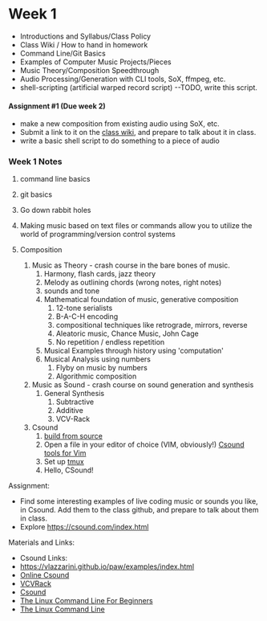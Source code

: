 # Week 1
- Introductions and Syllabus/Class Policy
- Class Wiki / How to hand in homework
- Command Line/Git Basics
- Examples of Computer Music Projects/Pieces
- Music Theory/Composition Speedthrough
- Audio Processing/Generation with CLI tools, SoX, ffmpeg, etc.
- shell-scripting (artificial warped record script) --TODO, write this script. 

#### Assignment #1 (Due week 2)
- make a new composition from existing audio using SoX, etc.
- Submit a link to it on the [class wiki](https://github.com/arntzy/cli-music-2019/wiki.md), and prepare to talk about it in class.
- write a basic shell script to do something to a piece of audio

### Week 1 Notes

1. command line basics   
2. git basics 

1. Go down rabbit holes
2. Making music based on text files or commands allow you to utilize the world of programming/version control systems

1. Composition
    1. Music as Theory - crash course in the bare bones of music. 
        1. Harmony, flash cards, jazz theory
        2. Melody as outlining chords (wrong notes, right notes)
        3. sounds and tone
        4. Mathematical foundation of music, generative composition
            1. 12-tone serialists
            2. B-A-C-H encoding
            3. compositional techniques like retrograde, mirrors, reverse
            4. Aleatoric music, Chance Music, John Cage
            5. No repetition / endless repetition
        5. Musical Examples through history using 'computation'
        6. Musical Analysis using numbers
            1. Flyby on music by numbers
            2. Algorithmic composition
    2. Music as Sound - crash course on sound generation and synthesis
        1. General Synthesis 
            1. Subtractive
            2. Additive
            3. VCV-Rack
    3. Csound
        1. [build from source](https://github.com/csound/csound/blob/develop/BUILD.md)
        2. Open a file in your editor of choice (VIM, obviously!) [Csound tools for Vim](https://vimawesome.com/plugin/csound)
        3. Set up [tmux](https://github.com/tmux/tmux)
        4. Hello, CSound!
          

Assignment:

- Find some interesting examples of live coding music or sounds you like, in Csound. Add them to the class github, and prepare to talk about them in class.
- Explore https://csound.com/index.html

Materials and Links:

- Csound Links:
- https://vlazzarini.github.io/paw/examples/index.html
- [Online Csound](https://thumbsdb.herokuapp.com/csound/)
- [VCVRack](https://vcvrack.com/)
- [Csound](https://csound.com/index.html)
- [The Linux Command Line For Beginners](https://tutorials.ubuntu.com/tutorial/command-line-for-beginners#0)
- [The Linux Command Line](http://linuxcommand.org/tlcl.php)

